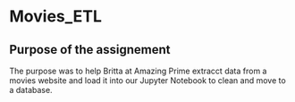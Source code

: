 # Movies_ETL

## Purpose of the assignement
The purpose was to help Britta at Amazing Prime extracct data from a movies website and load it into our Jupyter Notebook to clean and move to a database.   
